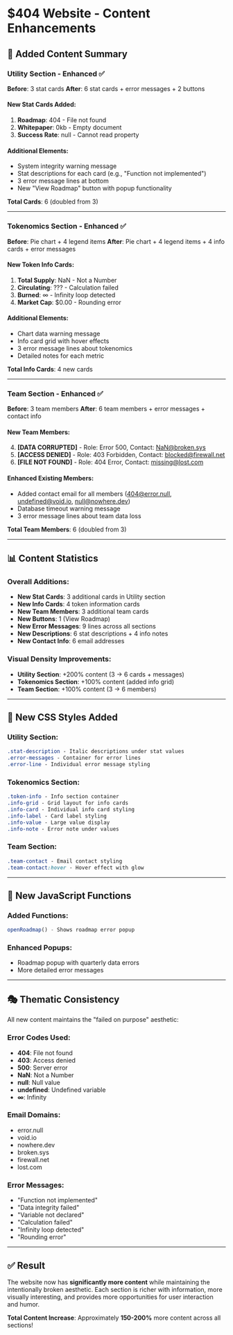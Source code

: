 # $404 Website - Content Enhancements

## 🎯 Added Content Summary

### Utility Section - Enhanced ✅
**Before**: 3 stat cards
**After**: 6 stat cards + error messages + 2 buttons

#### New Stat Cards Added:
1. **Roadmap**: 404 - File not found
2. **Whitepaper**: 0kb - Empty document  
3. **Success Rate**: null - Cannot read property

#### Additional Elements:
- System integrity warning message
- Stat descriptions for each card (e.g., "Function not implemented")
- 3 error message lines at bottom
- New "View Roadmap" button with popup functionality

**Total Cards**: 6 (doubled from 3)

---

### Tokenomics Section - Enhanced ✅
**Before**: Pie chart + 4 legend items
**After**: Pie chart + 4 legend items + 4 info cards + error messages

#### New Token Info Cards:
1. **Total Supply**: NaN - Not a Number
2. **Circulating**: ??? - Calculation failed
3. **Burned**: ∞ - Infinity loop detected
4. **Market Cap**: $0.00 - Rounding error

#### Additional Elements:
- Chart data warning message
- Info card grid with hover effects
- 3 error message lines about tokenomics
- Detailed notes for each metric

**Total Info Cards**: 4 new cards

---

### Team Section - Enhanced ✅
**Before**: 3 team members
**After**: 6 team members + error messages + contact info

#### New Team Members:
4. **[DATA CORRUPTED]** - Role: Error 500, Contact: NaN@broken.sys
5. **[ACCESS DENIED]** - Role: 403 Forbidden, Contact: blocked@firewall.net
6. **[FILE NOT FOUND]** - Role: 404 Error, Contact: missing@lost.com

#### Enhanced Existing Members:
- Added contact email for all members (404@error.null, undefined@void.io, null@nowhere.dev)
- Database timeout warning message
- 3 error message lines about team data loss

**Total Team Members**: 6 (doubled from 3)

---

## 📊 Content Statistics

### Overall Additions:
- **New Stat Cards**: 3 additional cards in Utility section
- **New Info Cards**: 4 token information cards
- **New Team Members**: 3 additional team cards
- **New Buttons**: 1 (View Roadmap)
- **New Error Messages**: 9 lines across all sections
- **New Descriptions**: 6 stat descriptions + 4 info notes
- **New Contact Info**: 6 email addresses

### Visual Density Improvements:
- **Utility Section**: +200% content (3 → 6 cards + messages)
- **Tokenomics Section**: +100% content (added info grid)
- **Team Section**: +100% content (3 → 6 members)

---

## 🎨 New CSS Styles Added

### Utility Section:
```css
.stat-description - Italic descriptions under stat values
.error-messages - Container for error lines
.error-line - Individual error message styling
```

### Tokenomics Section:
```css
.token-info - Info section container
.info-grid - Grid layout for info cards
.info-card - Individual info card styling
.info-label - Card label styling
.info-value - Large value display
.info-note - Error note under values
```

### Team Section:
```css
.team-contact - Email contact styling
.team-contact:hover - Hover effect with glow
```

---

## 🔧 New JavaScript Functions

### Added Functions:
```javascript
openRoadmap() - Shows roadmap error popup
```

### Enhanced Popups:
- Roadmap popup with quarterly data errors
- More detailed error messages

---

## 🎭 Thematic Consistency

All new content maintains the "failed on purpose" aesthetic:

### Error Codes Used:
- **404**: File not found
- **403**: Access denied
- **500**: Server error
- **NaN**: Not a Number
- **null**: Null value
- **undefined**: Undefined variable
- **∞**: Infinity

### Email Domains:
- error.null
- void.io
- nowhere.dev
- broken.sys
- firewall.net
- lost.com

### Error Messages:
- "Function not implemented"
- "Data integrity failed"
- "Variable not declared"
- "Calculation failed"
- "Infinity loop detected"
- "Rounding error"

---

## ✅ Result

The website now has **significantly more content** while maintaining the intentionally broken aesthetic. Each section is richer with information, more visually interesting, and provides more opportunities for user interaction and humor.

**Total Content Increase**: Approximately **150-200%** more content across all sections!
